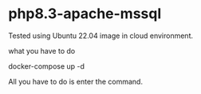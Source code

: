 # php8.3-apache-mssql
Tested using Ubuntu 22.04 image in cloud environment.

what you have to do

docker-compose up -d

All you have to do is enter the command.
